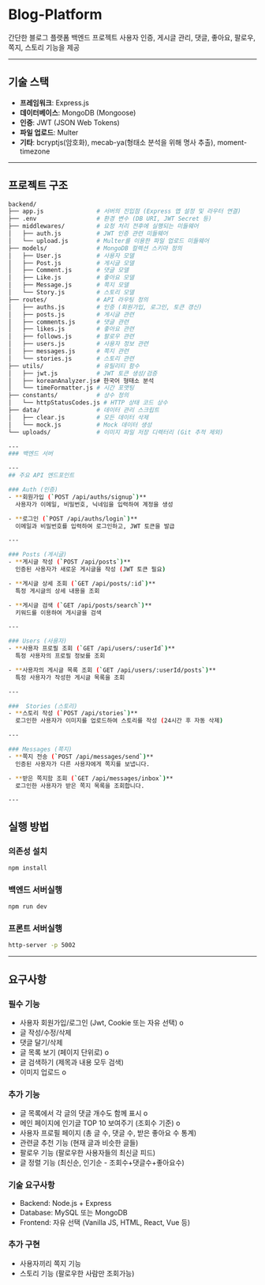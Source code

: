 # Blog-Platform

간단한 블로그 플랫폼 백엔드 프로젝트 
사용자 인증, 게시글 관리, 댓글, 좋아요, 팔로우, 쪽지, 스토리 기능을 제공

---

##  기술 스택

- **프레임워크**: Express.js  
- **데이터베이스**: MongoDB (Mongoose)  
- **인증**: JWT (JSON Web Tokens)  
- **파일 업로드**: Multer  
- **기타**: bcryptjs(암호화), mecab-ya(형태소 분석을 위해 명사 추출), moment-timezone  

---

##  프로젝트 구조

```bash
backend/
├── app.js               # 서버의 진입점 (Express 앱 설정 및 라우터 연결)
├── .env                 # 환경 변수 (DB URI, JWT Secret 등)
├── middlewares/         # 요청 처리 전후에 실행되는 미들웨어
│   ├── auth.js          # JWT 인증 관련 미들웨어
│   └── upload.js        # Multer를 이용한 파일 업로드 미들웨어
├── models/              # MongoDB 컬렉션 스키마 정의
│   ├── User.js          # 사용자 모델
│   ├── Post.js          # 게시글 모델
│   ├── Comment.js       # 댓글 모델
│   ├── Like.js          # 좋아요 모델
│   ├── Message.js       # 쪽지 모델
│   └── Story.js         # 스토리 모델
├── routes/              # API 라우팅 정의
│   ├── auths.js         # 인증 (회원가입, 로그인, 토큰 갱신)
│   ├── posts.js         # 게시글 관련
│   ├── comments.js      # 댓글 관련
│   ├── likes.js         # 좋아요 관련
│   ├── follows.js       # 팔로우 관련
│   ├── users.js         # 사용자 정보 관련
│   ├── messages.js      # 쪽지 관련
│   └── stories.js       # 스토리 관련
├── utils/               # 유틸리티 함수
│   ├── jwt.js           # JWT 토큰 생성/검증
│   ├── koreanAnalyzer.js# 한국어 형태소 분석
│   └── timeFormatter.js # 시간 포맷팅
├── constants/           # 상수 정의
│   └── httpStatusCodes.js # HTTP 상태 코드 상수
├── data/                # 데이터 관리 스크립트
│   ├── clear.js         # 모든 데이터 삭제
│   └── mock.js          # Mock 데이터 생성
└── uploads/             # 이미지 파일 저장 디렉터리 (Git 추적 제외)

---
### 백엔드 서버

---
## 주요 API 엔드포인트

### Auth (인증)
- **회원가입 (`POST /api/auths/signup`)**  
  사용자가 이메일, 비밀번호, 닉네임을 입력하여 계정을 생성 

- **로그인 (`POST /api/auths/login`)**  
  이메일과 비밀번호를 입력하여 로그인하고, JWT 토큰을 발급

---

### Posts (게시글)
- **게시글 작성 (`POST /api/posts`)**  
  인증된 사용자가 새로운 게시글을 작성 (JWT 토큰 필요)  

- **게시글 상세 조회 (`GET /api/posts/:id`)**  
  특정 게시글의 상세 내용을 조회  

- **게시글 검색 (`GET /api/posts/search`)**  
  키워드를 이용하여 게시글을 검색 

---

### Users (사용자)
- **사용자 프로필 조회 (`GET /api/users/:userId`)**  
  특정 사용자의 프로필 정보를 조회

- **사용자의 게시글 목록 조회 (`GET /api/users/:userId/posts`)**  
  특정 사용자가 작성한 게시글 목록을 조회  

---

###  Stories (스토리)
- **스토리 작성 (`POST /api/stories`)**  
  로그인한 사용자가 이미지를 업로드하여 스토리를 작성 (24시간 후 자동 삭제)  

---

### Messages (쪽지)
- **쪽지 전송 (`POST /api/messages/send`)**  
  인증된 사용자가 다른 사용자에게 쪽지를 보냅니다.  

- **받은 쪽지함 조회 (`GET /api/messages/inbox`)**  
  로그인한 사용자가 받은 쪽지 목록을 조회합니다.  

---

```
## 실행 방법
### 의존성 설치
```bash
npm install
```
### 백엔드 서버실행
```bash
npm run dev
```
### 프론트 서버실행
```bash
http-server -p 5002
```

---
## 요구사항

### 필수 기능

- 사용자 회원가입/로그인 (Jwt, Cookie 또는 자유 선택) o
- 글 작성/수정/삭제
- 댓글 달기/삭제
- 글 목록 보기 (페이지 단위로) o
- 글 검색하기 (제목과 내용 모두 검색)
- 이미지 업로드 o

### 추가 기능

- 글 목록에서 각 글의 댓글 개수도 함께 표시 o
- 메인 페이지에 인기글 TOP 10 보여주기 (조회수 기준) o
- 사용자 프로필 페이지 (총 글 수, 댓글 수, 받은 좋아요 수 통계)
- 관련글 추천 기능 (현재 글과 비슷한 글들)
- 팔로우 기능 (팔로우한 사용자들의 최신글 피드)
- 글 정렬 기능 (최신순, 인기순 - 조회수+댓글수+좋아요수)

### 기술 요구사항

- Backend: Node.js + Express
- Database: MySQL 또는 MongoDB
- Frontend: 자유 선택 (Vanilla JS, HTML, React, Vue 등)

### 추가 구현
- 사용자끼리 쪽지 기능
- 스토리 기능 (팔로우한 사람만 조회가능)
